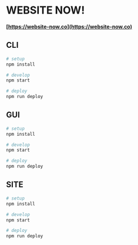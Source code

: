 # WEBSITE NOW!

**[https://website-now.co](https://website-now.co)**

## CLI

```bash
# setup
npm install

# develop
npm start

# deploy
npm run deploy
```

## GUI

```bash
# setup
npm install

# develop
npm start

# deploy
npm run deploy
```

## SITE

```bash
# setup
npm install

# develop
npm start

# deploy
npm run deploy
```
